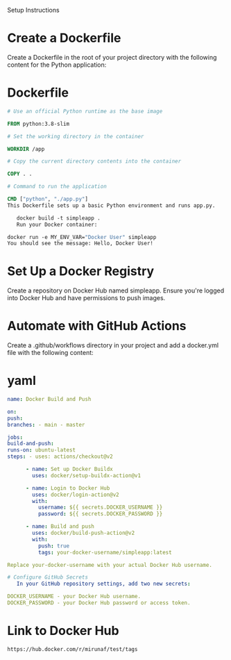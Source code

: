 Setup Instructions

# Create a Dockerfile

Create a Dockerfile in the root of your project directory with the following content for the Python application:

# Dockerfile

```dockerfile
# Use an official Python runtime as the base image

FROM python:3.8-slim

# Set the working directory in the container

WORKDIR /app

# Copy the current directory contents into the container

COPY . .

# Command to run the application

CMD ["python", "./app.py"]
This Dockerfile sets up a basic Python environment and runs app.py.
```

```dockerfile
   docker build -t simpleapp .
   Run your Docker container:
```

```dockerfile
docker run -e MY_ENV_VAR="Docker User" simpleapp
You should see the message: Hello, Docker User!
```

# Set Up a Docker Registry

Create a repository on Docker Hub named simpleapp. Ensure you're logged into Docker Hub and have permissions to push images.

# Automate with GitHub Actions

Create a .github/workflows directory in your project and add a docker.yml file with the following content:

# yaml

```yaml
name: Docker Build and Push

on:
push:
branches: - main - master

jobs:
build-and-push:
runs-on: ubuntu-latest
steps: - uses: actions/checkout@v2

      - name: Set up Docker Buildx
        uses: docker/setup-buildx-action@v1

      - name: Login to Docker Hub
        uses: docker/login-action@v2
        with:
          username: ${{ secrets.DOCKER_USERNAME }}
          password: ${{ secrets.DOCKER_PASSWORD }}

      - name: Build and push
        uses: docker/build-push-action@v2
        with:
          push: true
          tags: your-docker-username/simpleapp:latest

Replace your-docker-username with your actual Docker Hub username.

# Configure GitHub Secrets
   In your GitHub repository settings, add two new secrets:

DOCKER_USERNAME - your Docker Hub username.
DOCKER_PASSWORD - your Docker Hub password or access token.
```

# Link to Docker Hub

```link
https://hub.docker.com/r/mirunaf/test/tags
```

